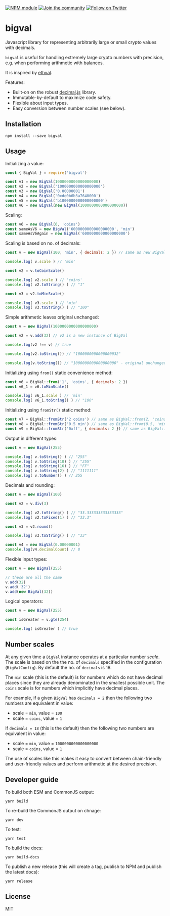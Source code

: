 [![NPM module](https://badge.fury.io/js/bigval.svg)](https://badge.fury.io/js/bigval)
[![Join the community](https://img.shields.io/badge/Chat%20on-Telegram-brightgreen.svg?color=0088cc)](https://t.me/erdDEV)
[![Follow on Twitter](https://img.shields.io/twitter/url/http/shields.io.svg?style=social&label=Follow&maxAge=2592000)](https://twitter.com/erd_dev)

# bigval

Javascript library for representing arbitrarily large or small crypto values with decimals. 

`bigval` is useful for handling extremely large crypto numbers with precision, e.g. when performing arithmetic with balances.

It is inspired by [ethval](https://github.com/hiddentao/ethval).

Features:

* Built-on on the robust [decimal.js](https://mikemcl.github.io/decimal.js/) library.
* Immutable-by-default to maximize code safety.
* Flexible about input types.
* Easy conversion between number scales (see below).

## Installation

```
npm install --save bigval
```

## Usage

Initializing a value:

```js
const { BigVal } = require('bigval')

const v1 = new BigVal(1000000000000000000)
const v2 = new BigVal('1000000000000000000')
const v3 = new BigVal('0.00000001')
const v4 = new BigVal('0xde0b6b3a7640000')
const v5 = new BigVal('b1000000000000000000')
const v6 = new BigVal(new BigVal(1000000000000000000))
```


Scaling:

```js
const v6 = new BigVal(6, 'coins')
const sameAsV6 = new BigVal('6000000000000000000', 'min')
const sameAsV6Again = new BigVal('6000000000000000000')
```

Scaling is based on no. of decimals:

```js
const v = new BigVal(100, 'min', { decimals: 2 }) // same as new BigVal(1, 'coins', { decimals: 2 })

console.log( v.scale ) // 'min'

const v2 = v.toCoinScale()

console.log( v2.scale ) // 'coins'
console.log( v2.toString() ) // "1"

const v3 = v2.toMinScale()

console.log( v3.scale ) // 'min'
console.log( v3.toString() ) // "100"
```

Simple arithmetic leaves original unchanged:

```js
const v = new BigVal(1000000000000000000)

const v2 = v.add(32) // v2 is a new instance of BigVal

console.log(v2 !== v) // true

console.log(v2.toString()) // "1000000000000000032"

console.log(v.toString()) // "1000000000000000000" - original unchanged
```

Initializing using `from()` static convenience method:

```js
const v6 = BigVal::from('1', 'coins', { decimals: 2 })
const v6_1 = v6.toMinScale()

console.log( v6_1.scale ) // 'min'
console.log( v6_1.toString() ) // "100"
```

Initializing using `fromStr()` static method:

```js
const v7 = BigVal::fromStr('2 coins') // same as BigVal::from(2, 'coins')
const v8 = BigVal::fromStr('0.5 min') // same as BigVal::from(0.5, 'min')
const v9 = BigVal::fromStr('0xff', { decimals: 2 }) // same as BigVal::from(0xff, undefined, { decimals: 2 })
```

Output in different types:

```js
const v = new BigVal(255)

console.log( v.toString() ) // "255"
console.log( v.toString(10) ) // "255"
console.log( v.toString(16) ) // "FF"
console.log( v.toString(2) ) // "1111111"
console.log( v.toNumber() ) // 255
```

Decimals and rounding:

```js
const v = new BigVal(100)

const v2 = v.div(3)

console.log( v2.toString() ) // "33.333333333333333"
console.log( v2.toFixed(1) ) // "33.3"

const v3 = v2.round()

console.log( v3.toString() ) // "33"

const v4 = new BigVal(0.00000001)
console.log(v4.decimalCount) // 8
```


Flexible input types:

```js
const v = new BigVal(255)

// these are all the same
v.add(32)
v.add('32')
v.add(new BigVal(32))
```

Logical operators:

```js
const v = new BigVal(255)

const isGreater = v.gte(254)

console.log( isGreater ) // true
```

## Number scales

At any given time a `BigVal` instance operates at a particular number _scale_. The scale is based on the the no. of `decimals` specified in the configuration (`BigValConfig`). By default the no. of `decimals` is 18.
 
The `min` scale (this is the default) is for numbers which do not have decimal places since they are already denominated in the smallest possible unit. The `coins` scale is for numbers which implicitly have decimal places.
 
For example, if a given `BigVal` has `decimals = 2` then the following two numbers are equivalent in value:
 
 * scale = `min`, value = `100`
 * scale = `coins`, value = `1`

If `decimals = 18` (this is the default) then the following two numbers are equivalent in value:

* scale = `min`, value = `1000000000000000000`
* scale = `coins`, value = `1`
 
The use of scales like this makes it easy to convert between chain-friendly and user-friendly values and perform arithmetic at the desired precision.


## Developer guide

To build both ESM and CommonJS output:

```shell
yarn build
```

To re-build the CommonJS output on chnage:

```shell
yarn dev
```

To test:

```shell
yarn test
```

To build the docs:

```shell
yarn build-docs
```

To publish a new release (this will create a tag, publish to NPM and publish the latest docs):

```shell
yarn release
```

## License

MIT